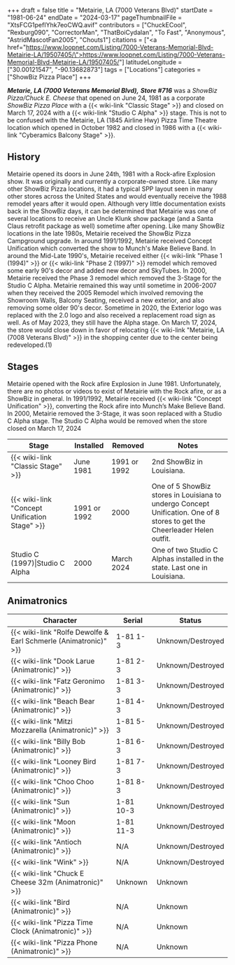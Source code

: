 +++
draft = false
title = "Metairie, LA (7000 Veterans Blvd)"
startDate = "1981-06-24"
endDate = "2024-03-17"
pageThumbnailFile = "XtsFCG1pefIYhk7eoCWQ.avif"
contributors = ["ChuckECool", "Rexburg090", "CorrectorMan", "ThatBoiCydalan", "To Fast", "Anonymous", "AstridMascotFan2005", "Chouts1"]
citations = ["<a href=\"https://www.loopnet.com/Listing/7000-Veterans-Memorial-Blvd-Metairie-LA/19507405/\">https://www.loopnet.com/Listing/7000-Veterans-Memorial-Blvd-Metairie-LA/19507405/</a>"]
latitudeLongitude = ["30.00121547", "-90.13682873"]
tags = ["Locations"]
categories = ["ShowBiz Pizza Place"]
+++

***Metarie, LA (7000 Veterans Memorial Blvd),*** ***Store #716*** was a *ShowBiz Pizza/Chuck E. Cheese* that opened on June 24, 1981 as a corporate *ShowBiz Pizza Place* with a {{< wiki-link "Classic Stage" >}} and closed on March 17, 2024 with a {{< wiki-link "Studio C Alpha" >}} stage. This is not to be confused with the Metairie, LA (1845 Airline Hwy) Pizza Time Theatre location which opened in October 1982 and closed in 1986 with a {{< wiki-link "Cyberamics Balcony Stage" >}}.

## History

Metairie opened its doors in June 24th, 1981 with a Rock-afire Explosion show. It was originally and currently a corporate-owned store. Like many other ShowBiz Pizza locations, it had a typical SPP layout seen in many other stores across the United States and would eventually receive the 1988 remodel years after it would open. Although very little documentation exists back in the ShowBiz days, it can be determined that Metairie was one of several locations to receive an Uncle Klunk show package (and a Santa Claus retrofit package as well) sometime after opening. Like many ShowBiz locations in the late 1980s, Metairie received the ShowBiz Pizza Campground upgrade. In around 1991/1992, Metairie received Concept Unification which converted the show to Munch's Make Believe Band. In around the Mid-Late 1990's, Metairie received either {{< wiki-link "Phase 1 (1994)" >}} or {{< wiki-link "Phase 2 (1997)" >}} remodel which removed some early 90's decor and added new decor and SkyTubes. In 2000, Metairie received the Phase 3 remodel which removed the 3-Stage for the Studio C Alpha. Metairie remained this way until sometime in 2006-2007 when they received the 2005 Remodel which involved removing the Showroom Walls, Balcony Seating, received a new exterior, and also removing some older 90's decor. Sometime in 2020, the Exterior logo was replaced with the 2.0 logo and also received a replacement road sign as well. As of May 2023, they still have the Alpha stage. On March 17, 2024, the store would close down in favor of relocating {{< wiki-link "Metairie, LA (7008 Veterans Blvd)" >}} in the shopping center due to the center being redeveloped.(1)

## Stages

Metairie opened with the Rock afire Explosion in June 1981. Unfortunately, there are no photos or videos to exist of Metairie with the Rock afire, or as a ShowBiz in general. In 1991/1992, Metairie received {{< wiki-link "Concept Unification" >}}, converting the Rock afire into Munch’s Make Believe Band. In 2000, Metairie removed the 3-Stage, it was soon replaced with a Studio C Alpha stage. The Studio C Alpha would be removed when the store closed on March 17, 2024

| Stage                                               | Installed    | Removed      | Notes                                                                                                                     |
|-----------------------------------------------------|--------------|--------------|---------------------------------------------------------------------------------------------------------------------------|
| {{< wiki-link "Classic Stage" >}}             | June 1981    | 1991 or 1992 | 2nd ShowBiz in Louisiana.                                                                                                 |
| {{< wiki-link "Concept Unification Stage" >}} | 1991 or 1992 | 2000         | One of 5 ShowBiz stores in Louisiana to undergo Concept Unification. One of 8 stores to get the Cheerleader Helen outfit. |
| Studio C (1997)\|Studio C Alpha                     | 2000         | March 2024   | One of two Studio C Alphas installed in the state. Last one in Louisiana.                                                 |

## Animatronics

| Character                                                                 | Serial    | Status            |
|---------------------------------------------------------------------------|-----------|-------------------|
| {{< wiki-link "Rolfe Dewolfe &amp; Earl Schmerle (Animatronic)" >}} | 1-81 1-3  | Unknown/Destroyed |
| {{< wiki-link "Dook Larue (Animatronic)" >}}                        | 1-81 2-3  | Unknown/Destroyed |
| {{< wiki-link "Fatz Geronimo (Animatronic)" >}}                     | 1-81 3-3  | Unknown/Destroyed |
| {{< wiki-link "Beach Bear (Animatronic)" >}}                        | 1-81 4-3  | Unknown/Destroyed |
| {{< wiki-link "Mitzi Mozzarella (Animatronic)" >}}                  | 1-81 5-3  | Unknown/Destroyed |
| {{< wiki-link "Billy Bob (Animatronic)" >}}                         | 1-81 6-3  | Unknown/Destroyed |
| {{< wiki-link "Looney Bird (Animatronic)" >}}                       | 1-81 7-3  | Unknown/Destroyed |
| {{< wiki-link "Choo Choo (Animatronic)" >}}                         | 1-81 8-3  | Unknown/Destroyed |
| {{< wiki-link "Sun (Animatronic)" >}}                               | 1-81 10-3 | Unknown/Destroyed |
| {{< wiki-link "Moon (Animatronic)" >}}                              | 1-81 11-3 | Unknown/Destroyed |
| {{< wiki-link "Antioch (Animatronic)" >}}                           | N/A       | Unknown/Destroyed |
| {{< wiki-link "Wink" >}}                                            | N/A       | Unknown/Destroyed |
| {{< wiki-link "Chuck E Cheese 32m (Animatronic)" >}}                | Unknown   | Unknown           |
| {{< wiki-link "Bird (Animatronic)" >}}                              | N/A       | Unknown           |
| {{< wiki-link "Pizza Time Clock (Animatronic)" >}}                  | N/A       | Unknown           |
| {{< wiki-link "Pizza Phone (Animatronic)" >}}                       | N/A       | Unknown           |